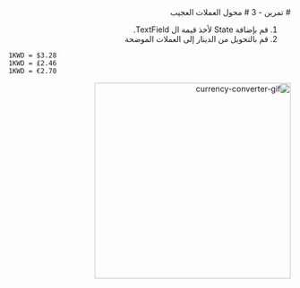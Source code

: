 
<div dir="rtl">
# تمرين - 3 
# محول العملات العجيب

1. قم بإضافة State  لأخذ قيمة ال TextField. 
2. قم بالتحويل من الدينار إلى العملات الموضحة

<div dir="ltr">
  
```
1KWD = $3.28
1KWD = £2.46
1KWD = €2.70
```
</div>

<img src="https://user-images.githubusercontent.com/8784343/102673444-333d5980-41a5-11eb-991e-d7b349a169ec.gif" alt="currency-converter-gif" width="350px"/>





</div>
